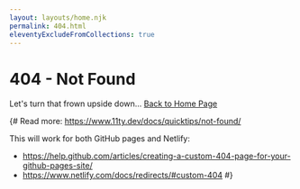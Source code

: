 ```yaml
---
layout: layouts/home.njk
permalink: 404.html
eleventyExcludeFromCollections: true
---
```


<h1>404 - Not Found</h1>
<p>Let's turn that frown upside down... <a href="{{ '/' | url }}">Back to Home Page</a></p>

{#
Read more: https://www.11ty.dev/docs/quicktips/not-found/

This will work for both GitHub pages and Netlify:

- https://help.github.com/articles/creating-a-custom-404-page-for-your-github-pages-site/
- https://www.netlify.com/docs/redirects/#custom-404
  #}
